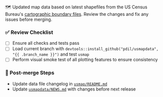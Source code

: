 🗺️ Updated map data based on latest shapefiles from the US Census Bureau's [cartographic boundary files][1]. Review the changes and fix any issues before merging.

### ✅ Review Checklist
- [ ] Ensure all checks and tests pass
- [ ] Load current branch with `devtools::install_github("pdil/usmapdata", "{{ .branch_name }}")` and test `usmap`
- [ ] Perform visual smoke test of all plotting features to ensure consistency

### 📝 Post-merge Steps
- Update data file changelog in [`usmap/README.md`][2]
- Update [`usmapdata/NEWS.md`][3] with changes before next release

[1]: https://www.census.gov/geographies/mapping-files/time-series/geo/cartographic-boundary.html
[2]: https://github.com/pdil/usmap/blob/master/README.md
[3]: https://github.com/pdil/usmapdata/blob/master/NEWS.md
